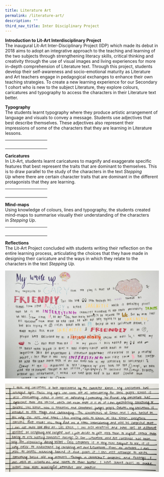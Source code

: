```yaml
---
title: Literature Art
permalink: /literature-art/
description: ""
third_nav_title: Inter Disciplinary Project
---
```

**Introduction to Lit-Art Interdisciplinary Project**  
The inaugural Lit-Art Inter-Disciplinary Project (IDP) which made its debut in 2018 aims to adopt an integrative approach to the teaching and learning of the two subjects through strengthening literacy skills, critical thinking and creativity through the use of visual images and living experiences for more in-depth comprehension of Literature text. Through this project, students develop their self-awareness and socio-emotional maturity as Literature and Art teachers engage in pedagogical exchanges to enhance their own teaching strategies. To create a new learning experience for our Secondary 1 cohort who is new to the subject Literature, they explore colours, caricatures and typography to access the characters in their Literature text better.

**Typography**  
The students learnt typography where they produce artistic arrangement of language and visuals to convey a message. Students use adjectives that best describe themselves. These adjectives also represent their impressions of some of the characters that they are learning in Literature lessons.

<table>
<tbody>
  <tr>
    <th><img src="![](/images/01-3-e1571270563532.jpeg)" width="55" height="17"></th>
    <th><img src="![](/images/02-4-e1571270571857.jpeg)" width="55" height="17"></th>
  </tr>
</tbody>
</table>

  

**Caricatures**  
In Lit-Art, students learnt caricatures to magnify and exaggerate specific features that best represent the traits that are dominant to themselves. This is to draw parallel to the study of the characters in the text _Stepping Up_ where there are certain character traits that are dominant in the different protagonists that they are learning.

<table>
<tbody>
  <tr>
    <th><img src="![](/images/03-4-768x516.jpeg)" width="55" height="17"></th>
    <th><img src="![](/images/04-4-e1571270732737.jpeg)" width="55" height="17"></th>
  </tr>
</tbody>
</table>

  

**Mind-maps**  
Using knowledge of colours, lines and typography, the students created mind-maps to summarise visually their understanding of the characters in _Stepping Up_.

<table>
<tbody>
  <tr>
    <th><img src="![](/images/05-3-768x564.jpeg)" width="55" height="17"></th>
    <th><img src="![](/images/06-1-768x517.jpeg)" width="55" height="17"></th>
  </tr>
</tbody>
</table>

  

**Reflections**  
The Lit-Art Project concluded with students writing their reflection on the entire learning process, articulating the choices that they have made in designing their caricature and the ways in which they relate to the characters in the text _Stepping Up._

![Reflections](/images/001.jpeg)

  

![Reflections](/images/002.jpeg)